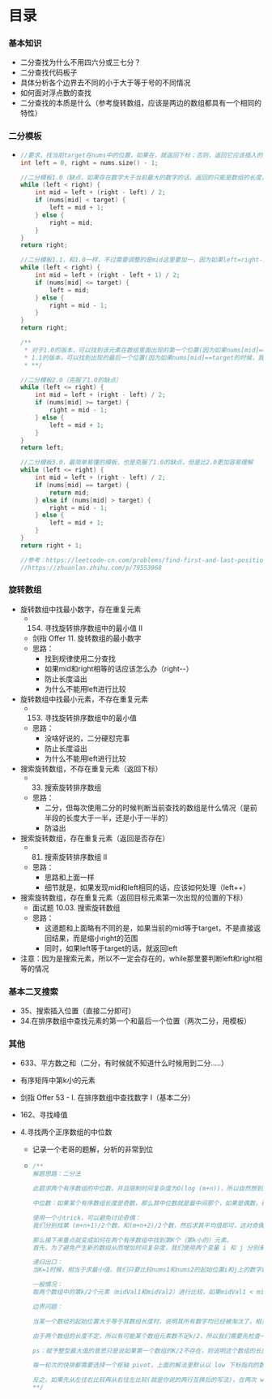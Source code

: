 # 目录

### 基本知识

- 二分查找为什么不用四六分或三七分？
- 二分查找代码板子
- 具体分析各个边界去不同的小于大于等于号的不同情况
- 如何面对浮点数的查找
- 二分查找的本质是什么（参考旋转数组，应该是两边的数组都具有一个相同的特性）



### 二分模板

- ```cpp
  //要求，找当前target在nums中的位置，如果在，就返回下标；否则，返回它应该插入的位置
  int left = 0, right = nums.size() - 1;
  
  //二分模板1.0（缺点，如果存在数字大于当前最大的数字的话，返回的只能是数组的长度，而不是该元素应该插入的位置；但如果是小于最大的数，但是又不在里面的话，就可以返回该元素应该插入的位置）
  while (left < right) {
      int mid = left + (right - left) / 2;
      if (nums[mid] < target) {
          left = mid + 1;
      } else {
          right = mid;
      }
  }
  return right;
  
  //二分模板1.1，和1.0一样，不过需要调整的是mid这里要加一，因为如果left=right-1，那么left=mid的时候，就会无限循环，走不出去了（和1.0一样的缺点）
  while (left < right) {
      int mid = left + (right - left + 1) / 2;
      if (nums[mid] <= target) {
          left = mid;
      } else {
          right = mid - 1;
      }
  }
  return right;
  
  /**
   * 对于1.0的版本，可以找到该元素在数组里面出现的第一个位置(因为如果nums[mid]==target的时候，我们查询的是左边的区间，这样不断地找，就可以找到第一次出现的位置)
   * 1.1的版本，可以找到出现的最后一个位置(因为如果nums[mid]==target的时候，我们选择的是查询右边的区间，这样不断地找，就可以找到它出现地最后一次地位置)
   * **/
  
  //二分模板2.0（克服了1.0的缺点）
  while (left <= right) {
      int mid = left + (right - left) / 2;
      if (nums[mid] >= target) {
          right = mid - 1;
      } else {
          left = mid + 1;
      }
  }
  return left;
  
  //二分模板3.0，最简单易懂的模板，也是克服了1.0的缺点，但是比2.0更加容易理解
  while (left <= right) {
      int mid = left + (right - left) / 2;
      if (nums[mid] == target) {
          return mid;
      } else if (nums[mid] > target) {
          right = mid - 1;
      } else {
          left = mid + 1;
      }
  }
  return right + 1;
  
  //参考：https://leetcode-cn.com/problems/find-first-and-last-position-of-element-in-sorted-array/solution/tu-jie-er-fen-zui-qing-xi-yi-dong-de-jia-ddvc/
  //https://zhuanlan.zhihu.com/p/79553968
  ```





### 旋转数组

- 旋转数组中找最小数字，存在重复元素
  - 154. 寻找旋转排序数组中的最小值 II
  - 剑指 Offer 11. 旋转数组的最小数字
  - 思路：
    - 找到规律使用二分查找
    - 如果mid和right相等的话应该怎么办（right--）
    - 防止长度溢出
    - 为什么不能用left进行比较
- 旋转数组中找最小元素，不存在重复元素
  - 153. 寻找旋转排序数组中的最小值
  - 思路：
    - 没啥好说的，二分硬怼完事
    - 防止长度溢出
    - 为什么不能用left进行比较
- 搜索旋转数组，不存在重复元素（返回下标）
  - 33. 搜索旋转排序数组
  - 思路：
    - 二分，但每次使用二分的时候判断当前查找的数组是什么情况（是前半段的长度大于一半，还是小于一半的）
    - 防溢出
- 搜索旋转数组，存在重复元素（返回是否存在）
  - 81. 搜索旋转排序数组 II
  - 思路：
    - 思路和上面一样
    - 细节就是，如果发现mid和left相同的话，应该如何处理（left++）
- 搜索旋转数组，存在重复元素（返回目标元素第一次出现的位置的下标）
  - 面试题 10.03. 搜索旋转数组
  - 思路：
    - 这道题和上面略有不同的是，如果当前的mid等于target，不是直接返回结果，而是缩小right的范围
    - 同时，如果left等于target的话，就返回left
- 注意：因为是搜索元素，所以不一定会存在的，while那里要判断left和right相等的情况



### 基本二叉搜索

- 35、搜索插入位置（直接二分即可）
- 34.在排序数组中查找元素的第一个和最后一个位置（两次二分，用模板）



### 其他

- 633、平方数之和（二分，有时候就不知道什么时候用到二分.....）

- 有序矩阵中第k小的元素

- 剑指 Offer 53 - I. 在排序数组中查找数字 I（基本二分）

- 162、寻找峰值

- 4.寻找两个正序数组的中位数

  - 记录一个老哥的题解，分析的非常到位

  - ```cpp
    /**
    解题思路：二分法
    
    此题求两个有序数组的中位数，并且限制时间复杂度为O(log (m+n))，所以自然想到要用二分法求解。
    
    中位数：如果某个有序数组长度是奇数，那么其中位数就是最中间那个，如果是偶数，那么就是最中间两个数字的平均值。这里对于两个有序数组也是一样的，假设两个有序数组的长度分别为m和n，由于两个数组长度之和m+n的奇偶不确定，因此需要分情况来讨论，对于奇数的情况，直接找到最中间的数即可，偶数的话需要求最中间两个数的平均值。
    
    使用一个小trick，可以避免讨论奇偶：
    我们分别找第 (m+n+1)/2个数，和(m+n+2)/2个数，然后求其平均值即可，这对奇偶数均适用。假如 m+n 为奇数的话，那么其实 (m+n+1) / 2 和 (m+n+2) / 2 的值相等，相当于两个相同的数字相加再除以2，还是其本身。
    
    那么接下来重点就变成如何在两个有序数组中找到第K个（第k小的）元素。
    首先，为了避免产生新的数组从而增加时间复杂度，我们使用两个变量 i 和 j 分别来标记数组nums1和nums2的起始位置。
    
    递归出口：
    当K=1时候，相当于求最小值，我们只要比较nums1和nums2的起始位置i和j上的数字就可以了。
    
    一般情况：
    取两个数组中的第k/2个元素（midVal1和midVal2）进行比较，如果midVal1 < midVal2，则说明数组1中的前k/2个元素不可能成为第k个元素的候选，所以将数组1中的前k/2个元素去掉，作为新数组和数组2求第k-k/2小的元素，因为我们把前k/2个元素去掉了，所以相应的k值也应该减少k/2。midVal1 > midVal2的情况亦然。
    
    边界问题：
    
    当某一个数组的起始位置大于等于其数组长度时，说明其所有数字均已经被淘汰了，相当于一个空数组了，那么实际上就变成了在另一个数组中找数字，直接就可以找出来了。
    
    由于两个数组的长度不定，所以有可能某个数组元素数不足k/2，所以我们需要先检查一下，数组中到底存不存在第K/2个数字，如果存在就取出来，否则就赋值上一个整型最大值，这样肯定会大于另一个数组的第k/2个元素，从而把另一个数组的前k/2个元素淘汰。
    
    ps：赋予整型最大值的意思只是说如果第一个数组的K/2不存在，则说明这个数组的长度小于K/2，那么另外一个数组的前K/2个我们是肯定不要的。例如，加入第一个数组长度是2，第二个数组长度是12，则K为7，K/2为3，因为第一个数组长度小于3，则无法判断中位数是否在其中，而第二个数组的前3个肯定不是中位数！
    
    每一轮次的快排都需要选择一个枢轴 pivot，上面的解法里默认以 low 下标指向的数组元素作为枢轴，也就是每次排序都以最左边的第一个元素作为枢轴，这时候比较的顺序就必须先从右往左比较再从左往右比较，如此才能保证每一轮次的快排都能让比枢轴小的元素被换到了枢轴左边，比枢轴大的元素被换到了枢轴右边。
    
    反之，如果先从左往右比较再从右往左比较(就是你说的两行互换后的写法)，在两次 while 结束后 i 和 j 碰面的位置对应的数组元素必定大于枢轴，之后 swap 的时候就会把大元素与枢轴进行 swap，这样就无法保证枢轴两侧左小右大的结果了
    **/
    ```

  
